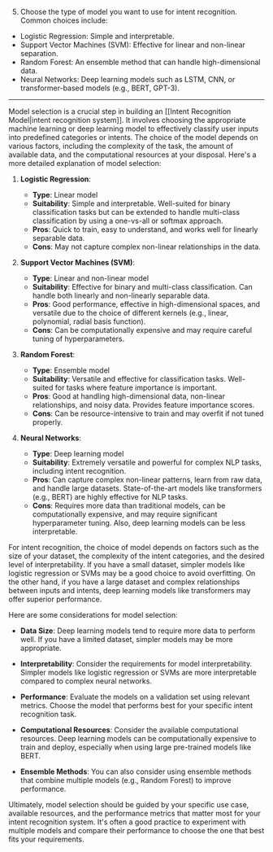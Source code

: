5. Choose the type of model you want to use for intent recognition. Common choices include:

-   Logistic Regression: Simple and interpretable.
-   Support Vector Machines (SVM): Effective for linear and non-linear separation.
-   Random Forest: An ensemble method that can handle high-dimensional data.
-   Neural Networks: Deep learning models such as LSTM, CNN, or transformer-based models (e.g., BERT, GPT-3).

*****
Model selection is a crucial step in building an [[Intent Recognition Model|intent recognition system]]. It involves choosing the appropriate machine learning or deep learning model to effectively classify user inputs into predefined categories or intents. The choice of the model depends on various factors, including the complexity of the task, the amount of available data, and the computational resources at your disposal. Here's a more detailed explanation of model selection:

1.  **Logistic Regression**:
    
    -   **Type**: Linear model
    -   **Suitability**: Simple and interpretable. Well-suited for binary classification tasks but can be extended to handle multi-class classification by using a one-vs-all or softmax approach.
    -   **Pros**: Quick to train, easy to understand, and works well for linearly separable data.
    -   **Cons**: May not capture complex non-linear relationships in the data.
2.  **Support Vector Machines (SVM)**:
    
    -   **Type**: Linear and non-linear model
    -   **Suitability**: Effective for binary and multi-class classification. Can handle both linearly and non-linearly separable data.
    -   **Pros**: Good performance, effective in high-dimensional spaces, and versatile due to the choice of different kernels (e.g., linear, polynomial, radial basis function).
    -   **Cons**: Can be computationally expensive and may require careful tuning of hyperparameters.
3.  **Random Forest**:
    
    -   **Type**: Ensemble model
    -   **Suitability**: Versatile and effective for classification tasks. Well-suited for tasks where feature importance is important.
    -   **Pros**: Good at handling high-dimensional data, non-linear relationships, and noisy data. Provides feature importance scores.
    -   **Cons**: Can be resource-intensive to train and may overfit if not tuned properly.
4.  **Neural Networks**:
    
    -   **Type**: Deep learning model
    -   **Suitability**: Extremely versatile and powerful for complex NLP tasks, including intent recognition.
    -   **Pros**: Can capture complex non-linear patterns, learn from raw data, and handle large datasets. State-of-the-art models like transformers (e.g., BERT) are highly effective for NLP tasks.
    -   **Cons**: Requires more data than traditional models, can be computationally expensive, and may require significant hyperparameter tuning. Also, deep learning models can be less interpretable.

For intent recognition, the choice of model depends on factors such as the size of your dataset, the complexity of the intent categories, and the desired level of interpretability. If you have a small dataset, simpler models like logistic regression or SVMs may be a good choice to avoid overfitting. On the other hand, if you have a large dataset and complex relationships between inputs and intents, deep learning models like transformers may offer superior performance.

Here are some considerations for model selection:

-   **Data Size**: Deep learning models tend to require more data to perform well. If you have a limited dataset, simpler models may be more appropriate.
    
-   **Interpretability**: Consider the requirements for model interpretability. Simpler models like logistic regression or SVMs are more interpretable compared to complex neural networks.
    
-   **Performance**: Evaluate the models on a validation set using relevant metrics. Choose the model that performs best for your specific intent recognition task.
    
-   **Computational Resources**: Consider the available computational resources. Deep learning models can be computationally expensive to train and deploy, especially when using large pre-trained models like BERT.
    
-   **Ensemble Methods**: You can also consider using ensemble methods that combine multiple models (e.g., Random Forest) to improve performance.
    

Ultimately, model selection should be guided by your specific use case, available resources, and the performance metrics that matter most for your intent recognition system. It's often a good practice to experiment with multiple models and compare their performance to choose the one that best fits your requirements.